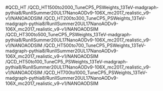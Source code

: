 #QCD_HT
/QCD_HT1500to2000_TuneCP5_PSWeights_13TeV-madgraph-pythia8/RunIISummer20UL17NanoAODv9-106X_mc2017_realistic_v9-v1/NANOAODSIM
/QCD_HT200to300_TuneCP5_PSWeights_13TeV-madgraph-pythia8/RunIISummer20UL17NanoAODv9-106X_mc2017_realistic_v9-v1/NANOAODSIM
/QCD_HT300to500_TuneCP5_PSWeights_13TeV-madgraph-pythia8/RunIISummer20UL17NanoAODv9-106X_mc2017_realistic_v9-v1/NANOAODSIM
/QCD_HT500to700_TuneCP5_PSWeights_13TeV-madgraph-pythia8/RunIISummer20UL17NanoAODv9-106X_mc2017_realistic_v9-v1/NANOAODSIM
/QCD_HT50to100_TuneCP5_PSWeights_13TeV-madgraph-pythia8/RunIISummer20UL17NanoAODv9-106X_mc2017_realistic_v9-v1/NANOAODSIM
/QCD_HT700to1000_TuneCP5_PSWeights_13TeV-madgraph-pythia8/RunIISummer20UL17NanoAODv9-106X_mc2017_realistic_v9-v1/NANOAODSIM
